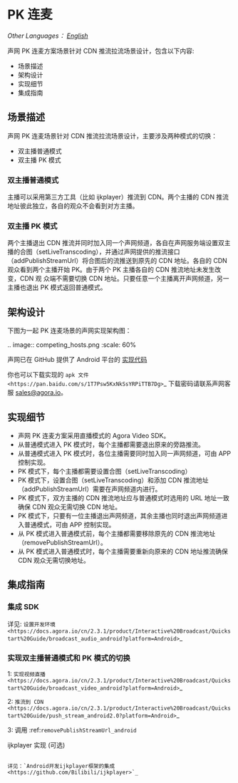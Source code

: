 # PK 连麦

*Other Languages： [English](README.md)*

声网 PK 连麦方案场景针对 CDN 推流拉流场景设计，包含以下内容:

* 场景描述
* 架构设计
* 实现细节
* 集成指南

## 场景描述

声网 PK 连麦场景针对 CDN 推流拉流场景设计，主要涉及两种模式的切换：

* 双主播普通模式
* 双主播 PK 模式

### 双主播普通模式

 主播可以采用第三方工具（比如 ijkplayer）推流到 CDN。两个主播的 CDN 推流地址彼此独立，各自的观众不会看到对方主播。

### 双主播 PK 模式

 两个主播退出 CDN 推流并同时加入同一个声网频道，各自在声网服务端设置双主播的合图（setLiveTranscoding），并通过声网提供的推流接口（addPublishStreamUrl）将合图后的流推送到原先的 CDN 地址。各自的 CDN 观众看到两个主播开始 PK。由于两个 PK 主播各自的 CDN 推流地址未发生改变，CDN 观  众端不需要切换 CDN 地址。只要任意一个主播离开声网频道，另一主播也退出 PK 模式返回普通模式。

## 架构设计

下图为一起 PK 连麦场景的声网实现架构图：

.. image:: competing_hosts.png
   :scale: 60%

声网已在 GitHub 提供了 Android 平台的 [实现代码](https://github.com/AgoraIO/ARD-Agora-Online-PK/tree/master/Agora-Online-PK-Android)

你也可以下载实现的 `apk 文件 <https://pan.baidu.com/s/1T7Psw5KxNkSsYRPiTTB7Dg>`_ 下载密码请联系声网客服 sales@agora.io。

## 实现细节

* 声网 PK 连麦方案采用直播模式的 Agora Video SDK。
* 从普通模式进入 PK 模式时，每个主播都需要退出原来的旁路推流。
* 从普通模式进入 PK 模式时，各位主播需要同时加入同一声网频道，可由 APP 控制实现。
* PK 模式下，每个主播都需要设置合图（setLiveTranscoding）
* PK 模式下，设置合图（setLiveTranscoding）和添加 CDN 推流地址（addPublishStreamUrl）需要在声网频道内进行。
* PK 模式下，双方主播的 CDN 推流地址应与普通模式时选用的 URL 地址一致确保 CDN 观众无需切换 CDN 地址。
* PK 模式下，只要有一位主播退出声网频道，其余主播也同时退出声网频道进入普通模式，可由 APP 控制实现。
* 从 PK 模式进入普通模式前，每个主播都需要移除原先的 CDN 推流地址（removePublishStreamUrl）。
* 从 PK 模式进入普通模式时，每个主播需要重新向原来的 CDN 地址推流确保 CDN 观众无需切换地址。


## 集成指南

### 集成 SDK

详见: `设置开发环境 <https://docs.agora.io/cn/2.3.1/product/Interactive%20Broadcast/Quickstart%20Guide/broadcast_audio_android?platform=Android>`_


### 实现双主播普通模式和 PK 模式的切换

1: `实现视频直播 <https://docs.agora.io/cn/2.3.1/product/Interactive%20Broadcast/Quickstart%20Guide/broadcast_video_android?platform=Android>`_

2: `推流到 CDN <https://docs.agora.io/cn/2.3.1/product/Interactive%20Broadcast/Quickstart%20Guide/push_stream_android2.0?platform=Android>`_

3: 调用 :ref:`removePublishStreamUrl_android`

ijkplayer 实现 (可选)
~~~~~~~~~~~~~~~~~~~~~~~~~~~~

详见：`Android开发ijkplayer框架的集成 <https://github.com/Bilibili/ijkplayer>`_
